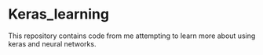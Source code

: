 # Keras_learning
This repository contains code from me attempting to learn more about using keras and neural networks.
